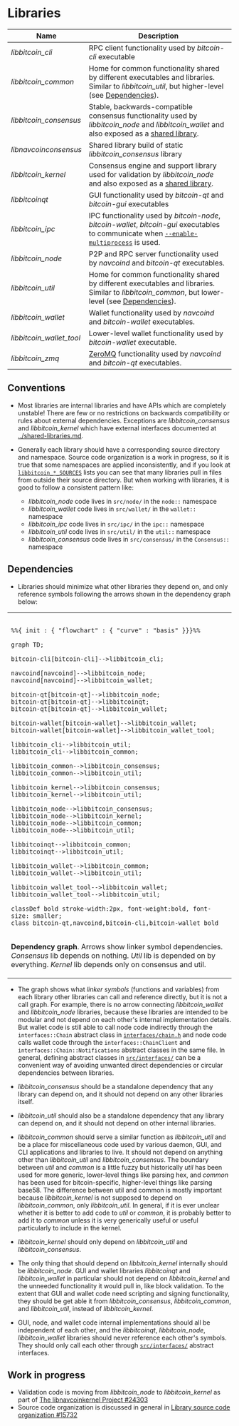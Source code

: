 # Libraries

| Name                     | Description |
|--------------------------|-------------|
| *libbitcoin_cli*         | RPC client functionality used by *bitcoin-cli* executable |
| *libbitcoin_common*      | Home for common functionality shared by different executables and libraries. Similar to *libbitcoin_util*, but higher-level (see [Dependencies](#dependencies)). |
| *libbitcoin_consensus*   | Stable, backwards-compatible consensus functionality used by *libbitcoin_node* and *libbitcoin_wallet* and also exposed as a [shared library](../shared-libraries.md). |
| *libnavcoinconsensus*    | Shared library build of static *libbitcoin_consensus* library |
| *libbitcoin_kernel*      | Consensus engine and support library used for validation by *libbitcoin_node* and also exposed as a [shared library](../shared-libraries.md). |
| *libbitcoinqt*           | GUI functionality used by *bitcoin-qt* and *bitcoin-gui* executables |
| *libbitcoin_ipc*         | IPC functionality used by *bitcoin-node*, *bitcoin-wallet*, *bitcoin-gui* executables to communicate when [`--enable-multiprocess`](multiprocess.md) is used. |
| *libbitcoin_node*        | P2P and RPC server functionality used by *navcoind* and *bitcoin-qt* executables. |
| *libbitcoin_util*        | Home for common functionality shared by different executables and libraries. Similar to *libbitcoin_common*, but lower-level (see [Dependencies](#dependencies)). |
| *libbitcoin_wallet*      | Wallet functionality used by *navcoind* and *bitcoin-wallet* executables. |
| *libbitcoin_wallet_tool* | Lower-level wallet functionality used by *bitcoin-wallet* executable. |
| *libbitcoin_zmq*         | [ZeroMQ](../zmq.md) functionality used by *navcoind* and *bitcoin-qt* executables. |

## Conventions

- Most libraries are internal libraries and have APIs which are completely unstable! There are few or no restrictions on backwards compatibility or rules about external dependencies. Exceptions are *libbitcoin_consensus* and *libbitcoin_kernel* which have external interfaces documented at [../shared-libraries.md](../shared-libraries.md).

- Generally each library should have a corresponding source directory and namespace. Source code organization is a work in progress, so it is true that some namespaces are applied inconsistently, and if you look at [`libbitcoin_*_SOURCES`](../../src/Makefile.am) lists you can see that many libraries pull in files from outside their source directory. But when working with libraries, it is good to follow a consistent pattern like:

  - *libbitcoin_node* code lives in `src/node/` in the `node::` namespace
  - *libbitcoin_wallet* code lives in `src/wallet/` in the `wallet::` namespace
  - *libbitcoin_ipc* code lives in `src/ipc/` in the `ipc::` namespace
  - *libbitcoin_util* code lives in `src/util/` in the `util::` namespace
  - *libbitcoin_consensus* code lives in `src/consensus/` in the `Consensus::` namespace

## Dependencies

- Libraries should minimize what other libraries they depend on, and only reference symbols following the arrows shown in the dependency graph below:

<table><tr><td>

```mermaid

%%{ init : { "flowchart" : { "curve" : "basis" }}}%%

graph TD;

bitcoin-cli[bitcoin-cli]-->libbitcoin_cli;

navcoind[navcoind]-->libbitcoin_node;
navcoind[navcoind]-->libbitcoin_wallet;

bitcoin-qt[bitcoin-qt]-->libbitcoin_node;
bitcoin-qt[bitcoin-qt]-->libbitcoinqt;
bitcoin-qt[bitcoin-qt]-->libbitcoin_wallet;

bitcoin-wallet[bitcoin-wallet]-->libbitcoin_wallet;
bitcoin-wallet[bitcoin-wallet]-->libbitcoin_wallet_tool;

libbitcoin_cli-->libbitcoin_util;
libbitcoin_cli-->libbitcoin_common;

libbitcoin_common-->libbitcoin_consensus;
libbitcoin_common-->libbitcoin_util;

libbitcoin_kernel-->libbitcoin_consensus;
libbitcoin_kernel-->libbitcoin_util;

libbitcoin_node-->libbitcoin_consensus;
libbitcoin_node-->libbitcoin_kernel;
libbitcoin_node-->libbitcoin_common;
libbitcoin_node-->libbitcoin_util;

libbitcoinqt-->libbitcoin_common;
libbitcoinqt-->libbitcoin_util;

libbitcoin_wallet-->libbitcoin_common;
libbitcoin_wallet-->libbitcoin_util;

libbitcoin_wallet_tool-->libbitcoin_wallet;
libbitcoin_wallet_tool-->libbitcoin_util;

classDef bold stroke-width:2px, font-weight:bold, font-size: smaller;
class bitcoin-qt,navcoind,bitcoin-cli,bitcoin-wallet bold
```
</td></tr><tr><td>

**Dependency graph**. Arrows show linker symbol dependencies. *Consensus* lib depends on nothing. *Util* lib is depended on by everything. *Kernel* lib depends only on consensus and util.

</td></tr></table>

- The graph shows what _linker symbols_ (functions and variables) from each library other libraries can call and reference directly, but it is not a call graph. For example, there is no arrow connecting *libbitcoin_wallet* and *libbitcoin_node* libraries, because these libraries are intended to be modular and not depend on each other's internal implementation details. But wallet code is still able to call node code indirectly through the `interfaces::Chain` abstract class in [`interfaces/chain.h`](../../src/interfaces/chain.h) and node code calls wallet code through the `interfaces::ChainClient` and `interfaces::Chain::Notifications` abstract classes in the same file. In general, defining abstract classes in [`src/interfaces/`](../../src/interfaces/) can be a convenient way of avoiding unwanted direct dependencies or circular dependencies between libraries.

- *libbitcoin_consensus* should be a standalone dependency that any library can depend on, and it should not depend on any other libraries itself.

- *libbitcoin_util* should also be a standalone dependency that any library can depend on, and it should not depend on other internal libraries.

- *libbitcoin_common* should serve a similar function as *libbitcoin_util* and be a place for miscellaneous code used by various daemon, GUI, and CLI applications and libraries to live. It should not depend on anything other than *libbitcoin_util* and *libbitcoin_consensus*. The boundary between _util_ and _common_ is a little fuzzy but historically _util_ has been used for more generic, lower-level things like parsing hex, and _common_ has been used for bitcoin-specific, higher-level things like parsing base58. The difference between util and common is mostly important because *libbitcoin_kernel* is not supposed to depend on *libbitcoin_common*, only *libbitcoin_util*. In general, if it is ever unclear whether it is better to add code to *util* or *common*, it is probably better to add it to *common* unless it is very generically useful or useful particularly to include in the kernel.


- *libbitcoin_kernel* should only depend on *libbitcoin_util* and *libbitcoin_consensus*.

- The only thing that should depend on *libbitcoin_kernel* internally should be *libbitcoin_node*. GUI and wallet libraries *libbitcoinqt* and *libbitcoin_wallet* in particular should not depend on *libbitcoin_kernel* and the unneeded functionality it would pull in, like block validation. To the extent that GUI and wallet code need scripting and signing functionality, they should be get able it from *libbitcoin_consensus*, *libbitcoin_common*, and *libbitcoin_util*, instead of *libbitcoin_kernel*.

- GUI, node, and wallet code internal implementations should all be independent of each other, and the *libbitcoinqt*, *libbitcoin_node*, *libbitcoin_wallet* libraries should never reference each other's symbols. They should only call each other through [`src/interfaces/`](`../../src/interfaces/`) abstract interfaces.

## Work in progress

- Validation code is moving from *libbitcoin_node* to *libbitcoin_kernel* as part of [The libnavcoinkernel Project #24303](https://github.com/bitcoin/bitcoin/issues/24303)
- Source code organization is discussed in general in [Library source code organization #15732](https://github.com/bitcoin/bitcoin/issues/15732)
